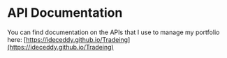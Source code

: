 # API Documentation
You can find documentation on the APIs that I use to manage my portfolio here:
[https://ideceddy.github.io/Tradeing](https://ideceddy.github.io/Tradeing)
